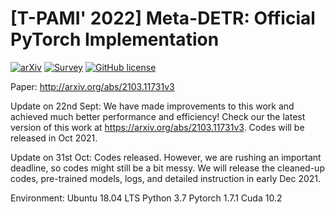 # [T-PAMI' 2022]  Meta-DETR: Official PyTorch Implementation

[![arXiv](https://img.shields.io/badge/arXiv-2103.11731v3-b31b1b.svg)](https://arxiv.org/abs/2103.11731v3)
[![Survey](https://github.com/sindresorhus/awesome/blob/main/media/mentioned-badge.svg)](https://github.com/dk-liang/Awesome-Visual-Transformer) 
[![GitHub license](https://badgen.net/github/license/ZhangGongjie/Meta-DETR)](https://github.com/ZhangGongjie/Meta-DETR/blob/master/LICENSE)


Paper: http://arxiv.org/abs/2103.11731v3

Update on 22nd Sept: We have made improvements to this work and achieved much better performance and efficiency! Check our the latest version of this work at https://arxiv.org/abs/2103.11731v3. Codes will be released in Oct 2021.

Update on 31st Oct: Codes released. However, we are rushing an important deadline, so codes might still be a bit messy. We will release the cleaned-up codes, pre-trained models, logs, and detailed instruction in early Dec 2021.

Environment:
Ubuntu 18.04 LTS
Python 3.7
Pytorch 1.7.1
Cuda 10.2

